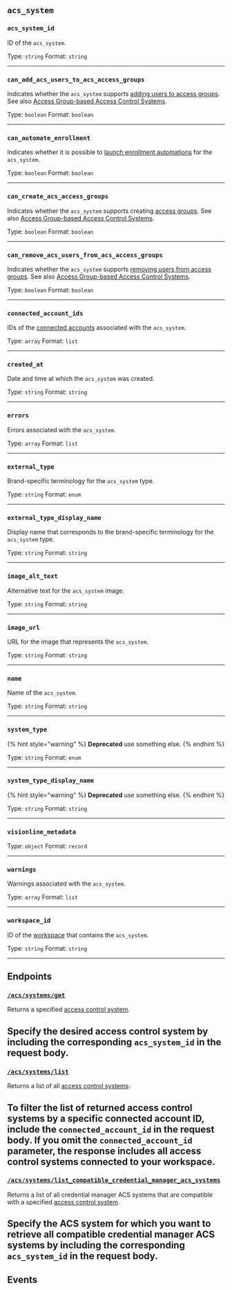 ## `acs_system`

### `acs_system_id`

ID of the `acs_system`.

Type: `string`
Format: `string`

---

### `can_add_acs_users_to_acs_access_groups`

Indicates whether the `acs_system` supports [adding users to access groups](../../../capability-guides/access-systems/assigning-users-to-access-groups#add-an-acs-user-to-an-access-group.md). See also [Access Group-based Access Control Systems](../../../capability-guides/access-systems/understanding-access-control-system-differences#access-group-based-access-control-systems.md).

Type: `boolean`
Format: `boolean`

---

### `can_automate_enrollment`

Indicates whether it is possible to [launch enrollment automations](../../../capability-guides/mobile-access-in-development/issuing-mobile-credentials-from-an-access-control-system#prepare-the-phones-for-a-user-identity-to-start-receiving-mobile-credentials-using-an-enrollment-aut.md) for the `acs_system`.

Type: `boolean`
Format: `boolean`

---

### `can_create_acs_access_groups`

Indicates whether the `acs_system` supports creating [access groups](../../../capability-guides/access-systems/assigning-users-to-access-groups.md). See also [Access Group-based Access Control Systems](../../../capability-guides/access-systems/understanding-access-control-system-differences#access-group-based-access-control-systems.md).

Type: `boolean`
Format: `boolean`

---

### `can_remove_acs_users_from_acs_access_groups`

Indicates whether the `acs_system` supports [removing users from access groups](../../../capability-guides/access-systems/assigning-users-to-access-groups#remove-an-acs-user-from-an-access-group.md). See also [Access Group-based Access Control Systems](../../../capability-guides/access-systems/understanding-access-control-system-differences#access-group-based-access-control-systems.md).

Type: `boolean`
Format: `boolean`

---

### `connected_account_ids`

IDs of the [connected accounts](../../../core-concepts/connected-accounts.md) associated with the `acs_system`.

Type: `array`
Format: `list`

---

### `created_at`

Date and time at which the `acs_system` was created.

Type: `string`
Format: `string`

---

### `errors`

Errors associated with the `acs_system`.

Type: `array`
Format: `list`

---

### `external_type`

Brand-specific terminology for the `acs_system` type.

Type: `string`
Format: `enum`

---

### `external_type_display_name`

Display name that corresponds to the brand-specific terminology for the `acs_system` type.

Type: `string`
Format: `string`

---

### `image_alt_text`

Alternative text for the `acs_system` image.

Type: `string`
Format: `string`

---

### `image_url`

URL for the image that represents the `acs_system`.

Type: `string`
Format: `string`

---

### `name`

Name of the `acs_system`.

Type: `string`
Format: `string`

---

### `system_type`

{% hint style="warning" %}
**Deprecated** use something else.
{% endhint %}

Type: `string`
Format: `enum`

---

### `system_type_display_name`

{% hint style="warning" %}
**Deprecated** use something else.
{% endhint %}

Type: `string`
Format: `string`

---

### `visionline_metadata`

Type: `object`
Format: `record`

---

### `warnings`

Warnings associated with the `acs_system`.

Type: `array`
Format: `list`

---

### `workspace_id`

ID of the [workspace](../../../core-concepts/workspaces.md) that contains the `acs_system`.

Type: `string`
Format: `string`

---

## Endpoints

### [`/acs/systems/get`]()

Returns a specified [access control system](../../../capability-guides/access-systems.md).

Specify the desired access control system by including the corresponding `acs_system_id` in the request body.
---

### [`/acs/systems/list`]()

Returns a list of all [access control systems](../../../capability-guides/access-systems.md).

To filter the list of returned access control systems by a specific connected account ID, include the 
`connected_account_id` in the request body. If you omit the `connected_account_id` parameter, the 
response includes all access control systems connected to your workspace.
---

### [`/acs/systems/list_compatible_credential_manager_acs_systems`]()

Returns a list of all credential manager ACS systems that are compatible with a specified 
[access control system](../../../capability-guides/access-systems.md).

Specify the ACS system for which you want to retrieve all compatible credential manager ACS 
systems by including the corresponding `acs_system_id` in the request body.
---

## Events